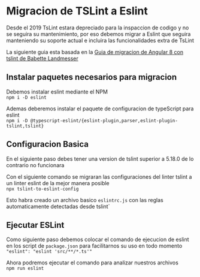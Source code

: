 # Migracion de TSLint a Eslint
Desde el 2019 TsLint estara depreciado para la inspaccion de codigo y no se seguira su mantenimiento, por eso debemos migrar a Eslint que seguira manteniendo su soporte actual e incluira las funcionalidades extra de TsLint

La siguiente guia esta basada en la [Guia de migracion de Angular 8 con tslint de Babette Landmesser](https://medium.com/create-code/migrate-angular-8-from-tslint-to-eslint-4b0c44c8ae38)

## Instalar paquetes necesarios para migracion
Debemos instalar eslint mediante el NPM  
```npm i -D eslint```

Ademas deberemos instalar el paquete de configuracion de typeScript para eslint  
```npm i -D @typescript-eslint/{eslint-plugin,parser,eslint-plugin-tslint,tslint}```

## Configuracion Basica
En el siguiente paso debes tener una version de tslint superior a 5.18.0 de lo contrario no funcionara  

Con el siguiente comando se migraran las configuraciones del linter tslint a un linter eslint de la mejor manera posible  
```npx tslint-to-eslint-config```

Esto habra creado un archivo basico ``eslintrc.js`` con las reglas automaticamente detectadas desde tslint`

## Ejecutar ESLint
Como siguiente paso debemos colocar el comando de ejecucion de eslint en los script de ``package.json`` para facilitarnos su uso en todo momento  
```"eslint": "eslint 'src/**/*.ts'"```

Ahora podremos ejecutar el comando para analizar nuestros archivos  
```npm run eslint```

